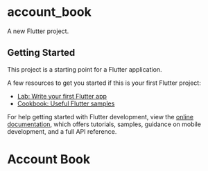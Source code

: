 # account_book

A new Flutter project.

## Getting Started

This project is a starting point for a Flutter application.

A few resources to get you started if this is your first Flutter project:

- [Lab: Write your first Flutter app](https://docs.flutter.dev/get-started/codelab)
- [Cookbook: Useful Flutter samples](https://docs.flutter.dev/cookbook)

For help getting started with Flutter development, view the
[online documentation](https://docs.flutter.dev/), which offers tutorials,
samples, guidance on mobile development, and a full API reference.

# Account Book



[//]: # (https://github.com/darshansankhat/account_book/assets/119835050/4e0ecd75-4529-462d-a1d7-738fd3c5c571)



[//]: # (<p>)

[//]: # ()
[//]: # (  <img src="https://github.com/darshansankhat/account_book/assets/119835050/2e32aed9-6f1f-4c17-ad0d-b6c1d01a476e" height="60%" width="30%">)

[//]: # (  <img src="https://github.com/darshansankhat/account_book/assets/119835050/05857564-da8d-48b2-abf2-c888190eeb37" height="60%" width="30%">)

[//]: # (  <img src="https://github.com/darshansankhat/account_book/assets/119835050/56f83cd2-b139-420b-ad79-b87bd4c947e0" height="60%" width="30%">)

[//]: # (  <img src="https://github.com/darshansankhat/account_book/assets/119835050/6f34f72d-c89a-4c3e-b7fd-fe77381d0498" height="60%" width="30%">)

[//]: # (  <img src="https://github.com/darshansankhat/account_book/assets/119835050/6fe64f71-2fb6-40a7-adf7-016810d5cd03" height="60%" width="30%">)

[//]: # (  <img src="https://github.com/darshansankhat/account_book/assets/119835050/5dc17374-14c2-4be2-ada6-985ec088cfdb" height="60%" width="30%">)

[//]: # (  <img src="https://github.com/darshansankhat/account_book/assets/119835050/41fc8849-57fa-4e95-af19-4c64f793c458" height="60%" width="30%">)

[//]: # (  <img src="https://github.com/darshansankhat/account_book/assets/119835050/c89b0134-cc90-42f5-9e9f-85007d87f907" height="60%" width="30%">)

[//]: # (  <img src="https://github.com/darshansankhat/account_book/assets/119835050/3c25c057-046c-47a7-a2bd-0295ac29d1a6" height="60%" width="30%">)

[//]: # (  <img src="https://github.com/darshansankhat/account_book/assets/119835050/0e51eb99-3448-468e-91a2-13c521c50d34" height="60%" width="30%">)

[//]: # ()
[//]: # (</p>)
